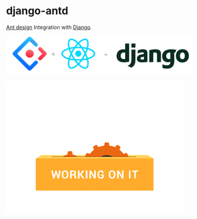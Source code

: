 # django-antd
[Ant design](https://ant.design/docs/react/introduce) Integration with [Django](https://www.djangoproject.com).

![Screenshot](logo.png)


![Screenshot](giphy.gif)
